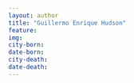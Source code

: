 ```yaml
---
layout: author
title: "Guillermo Enrique Hudson"
feature: 
img:
city-born: 
date-born: 
city-death: 
date-death:
---
```

